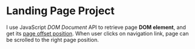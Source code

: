 # Landing Page Project

I use JavaScript *DOM Document* API to retrieve page **DOM element**, and get its [page offset position](https://developer.mozilla.org/en-US/docs/Web/API/HTMLElement/offsetTop). When user clicks on navigation link, page can be scrolled to the right page position.
